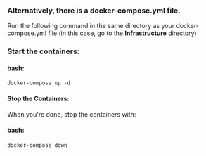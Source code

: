 ### Alternatively, there is a docker-compose.yml file. 
Run the following command in the same directory as your docker-compose.yml file
(in this case, go to the **Infrastructure** directory)
### Start the containers:
#### bash:
````
docker-compose up -d
````
#### Stop the Containers:
When you're done, stop the containers with:

#### bash:
````
docker-compose down
````